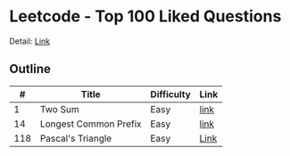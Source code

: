 # Leetcode - Top 100 Liked Questions
Detail: [Link](https://leetcode.com/problem-list/top-100-liked-questions/)

## Outline
|#|Title|Difficulty|Link|
|-|-|-|-|
|1|Two Sum|Easy|[link](./two_sum/two_sum.md)|
|14|Longest Common Prefix|Easy|[link](./longest_common_prefix/longest_common_prefix.md)|
|118|Pascal's Triangle|Easy|[Link](./pascals_triangle/pascals_triangle.md)|